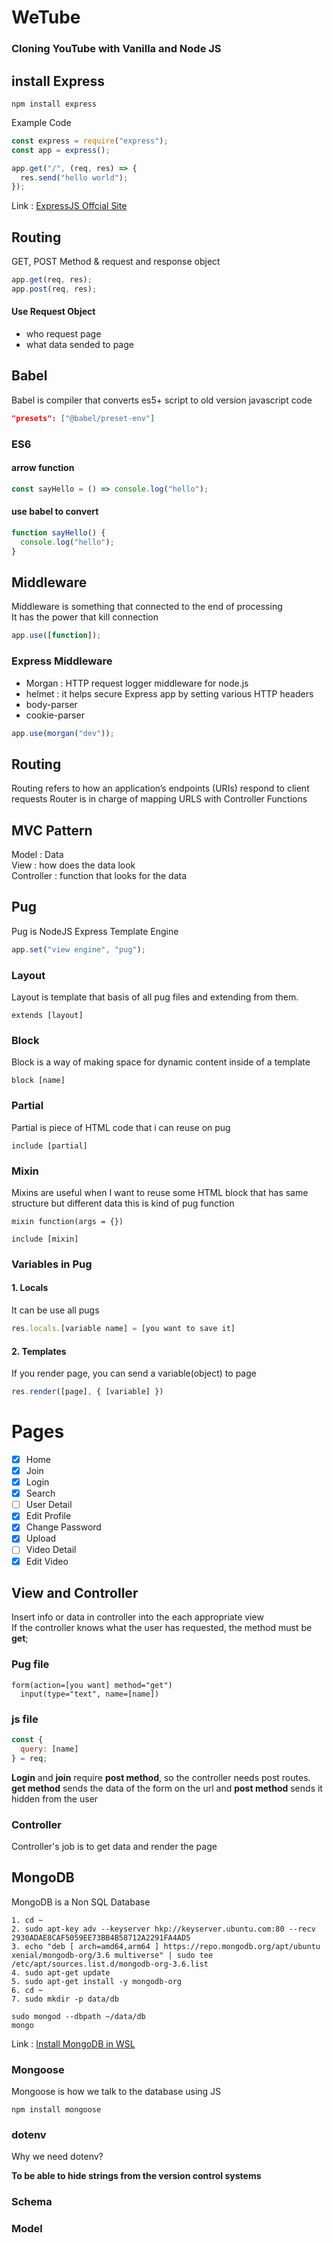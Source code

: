 # WeTube

### Cloning YouTube with Vanilla and Node JS

## install Express

```
npm install express
```

Example Code

```javascript
const express = require("express");
const app = express();

app.get("/", (req, res) => {
  res.send("hello world");
});
```

Link : [ExpressJS Offcial Site][expresslink]

[expresslink]: https://expressjs.com/ "To ExpressJS"

## Routing

GET, POST Method & request and response object

```javascript
app.get(req, res);
app.post(req, res);
```

#### Use Request Object

- who request page
- what data sended to page

## Babel

Babel is compiler that converts es5+ script to old version javascript code

```json
"presets": ["@babel/preset-env"]
```

### ES6

#### arrow function

```javascript
const sayHello = () => console.log("hello");
```

#### use babel to convert

```javascript
function sayHello() {
  console.log("hello");
}
```

## Middleware

Middleware is something that connected to the end of processing<br>
It has the power that kill connection

```javascript
app.use([function]);
```

### Express Middleware

- Morgan : HTTP request logger middleware for node.js
- helmet : it helps secure Express app by setting various HTTP headers
- body-parser
- cookie-parser

```javascript
app.use(morgan("dev"));
```

## Routing

Routing refers to how an application’s endpoints (URIs) respond to client requests
Router is in charge of mapping URLS with Controller Functions

## MVC Pattern

Model : Data <br>
View : how does the data look <br>
Controller : function that looks for the data

## Pug

Pug is NodeJS Express Template Engine

```javascript
app.set("view engine", "pug");
```

### Layout

Layout is template that basis of all pug files and extending from them.

```pug
extends [layout]
```

### Block

Block is a way of making space for dynamic content inside of a template

```pug
block [name]
```

### Partial

Partial is piece of HTML code that i can reuse on pug

```pug
include [partial]
```

### Mixin

Mixins are useful when I want to reuse some HTML block that has same structure but different data
this is kind of pug function

```pug
mixin function(args = {})

include [mixin]
```

### Variables in Pug

#### 1. Locals

It can be use all pugs

```javascript
res.locals.[variable name] = [you want to save it]
```

#### 2. Templates

If you render page, you can send a variable(object) to page

```javascript
res.render([page], { [variable] })
```

# Pages

- [x] Home
- [x] Join
- [x] Login
- [x] Search
- [ ] User Detail
- [x] Edit Profile
- [x] Change Password
- [x] Upload
- [ ] Video Detail
- [x] Edit Video

## View and Controller

Insert info or data in controller into the each appropriate view  
If the controller knows what the user has requested, the method must be **get**;

### Pug file

```pug
form(action=[you want] method="get")
  input(type="text", name=[name])
```

### js file

```javascript
const {
  query: [name]
} = req;
```

**Login** and **join** require **post method**, so the controller needs post routes.
**get method** sends the data of the form on the url and **post method** sends it hidden from the user

### Controller

Controller's job is to get data and render the page

## MongoDB

MongoDB is a Non SQL Database

```
1. cd ~
2. sudo apt-key adv --keyserver hkp://keyserver.ubuntu.com:80 --recv 2930ADAE8CAF5059EE73BB4B58712A2291FA4AD5
3. echo "deb [ arch=amd64,arm64 ] https://repo.mongodb.org/apt/ubuntu xenial/mongodb-org/3.6 multiverse" | sudo tee /etc/apt/sources.list.d/mongodb-org-3.6.list
4. sudo apt-get update
5. sudo apt-get install -y mongodb-org
6. cd ~
7. sudo mkdir -p data/db
```

```
sudo mongod --dbpath ~/data/db
mongo
```

Link : [Install MongoDB in WSL][mongodb]

[mongodb]: https://github.com/michaeltreat/Windows-Subsystem-For-Linux-Setup-Guide/blob/master/readmes/installs/MongoDB.md

### Mongoose

Mongoose is how we talk to the database using JS

```
npm install mongoose
```

### dotenv

Why we need dotenv?

**To be able to hide strings from the version control systems**

### Schema

### Model
